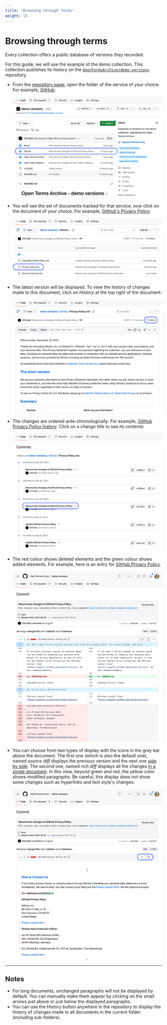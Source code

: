 ```yaml
---
title: "Browsing through terms"
weight: 10
---
```


# Browsing through terms

Every collection offers a public database of versions they recorded. 

For this guide, we will use the example of the demo collection. This collection publishes its history on the [`OpenTermsArchive/demo-versions`](https://github.com/OpenTermsArchive/demo-versions) repository.

- From the [repository page](https://github.com/OpenTermsArchive/demo-versions), open the folder of the service of your choice. For example, [GitHub](https://github.com/OpenTermsArchive/demo-versions/tree/main/GitHub):

  ![Demo-versions repository services list](/images/navigate-history/demo-repository.png)

- You will see the set of documents tracked for that service, now click on the document of your choice. For example, [GitHub's Privacy Policy](https://github.com/OpenTermsArchive/demo-versions/blob/main/GitHub/Privacy%20Policy.md):

  ![GitHub terms list](/images/navigate-history/github-terms.png)

- The latest version will be displayed. To view the history of changes made to this document, click on _History_ at the top right of the document:

  ![GitHub Privacy Policy](/images/navigate-history/github-privacy-policy.png)

- The changes are ordered ante-chronologically. For example, [GitHub Privacy Policy history](https://github.com/OpenTermsArchive/demo-versions/commits/main/GitHub/Privacy%20Policy.md). Click on a change title to see its contents:

  ![GitHub Privacy Policy history](/images/navigate-history/privacy-policy-history.png)

- The red colour shows deleted elements and the green colour shows added elements. For example, here is an entry for [GitHub Privacy Policy](https://github.com/OpenTermsArchive/demo-versions/commit/e9a781797041a6b593967ba9e7bb2c7404390e76).

  ![One GitHub Privacy Policy change with source diff view](/images/navigate-history/source-diff.png)

- You can choose from two types of display with the icons in the grey bar above the document. The first one (which is also the default one), named _source diff_ displays the previous version and the next one [side by side](https://github.com/OpenTermsArchive/demo-versions/commit/e9a781797041a6b593967ba9e7bb2c7404390e76). The second one, named _rich diff_ displays all the changes [in a single document](https://github.com/OpenTermsArchive/demo-versions/commit/e9a781797041a6b593967ba9e7bb2c7404390e76?short_path=060f2c2#diff-060f2c2cc43c2415e0d388f0061c37472277e76eafc9c0df269713b150a52909). In this view, beyond green and red, the yellow color shows modified paragraphs. Be careful, this display does not show some changes such as hyperlinks and text style's changes:

  ![One GitHub Privacy Policy change with rich diff view](/images/navigate-history/rich-diff.png)

- - -

## Notes

- For long documents, unchanged paragraphs will not be displayed by default. You can manually make them appear by clicking on the small arrows just above or just below the displayed paragraphs.
- You can use the History button anywhere in the repository to display the history of changes made to all documents in the current folder (including sub-folders).
